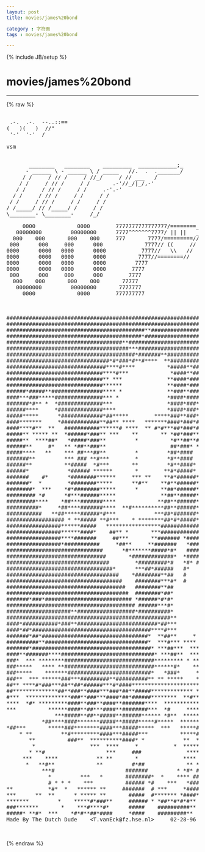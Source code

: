```yaml
---
layout: post
title: movies/james%20bond
category : 字符画
tags : movies/james%20bond
---
```

{% include JB/setup %}
# movies/james%20bond
---
{% raw %}
<pre>

 .-.  .-.  --..::==
(   )(   )  //&quot;
 &#039;-&#039;  &#039;-&#039;  /

vsm


       ________   ________    _________  ____________;_
      - ______ \ - ______ \ / _____   //.  .  ._______/
     / /     / // /     / //_/     / // ___   /
    / /     / // /     / /       .-&#039;//_/|_/,-&#039;
   / /     / // /     / /     .-&#039;.-&#039;
  / /     / // /     / /     / /
 / /     / // /     / /     / /
/ /_____/ // /_____/ /     / /
\________- \________-     /_/

     0000             0000        7777777777777777/========___________
   00000000         00000000      7777^^^^^^^7777/ || ||   ___________
  000    000       000    000     777       7777/=========//
 000      000     000      000             7777// ((     //
0000      0000   0000      0000           7777//   \\   //
0000      0000   0000      0000          7777//========//
0000      0000   0000      0000         7777
0000      0000   0000      0000        7777
 000      000     000      000        7777
  000    000       000    000       77777
   00000000         00000000       7777777
     0000             0000        777777777



###############################################################################
###############################################################################
###########################################**##################################
##########################################*####################################
####################################**#########################################
######################################***######################################
########################################*#######**#############################
################################*#*###*#**#****  **############################
###############################****#****          *#####**#####################
##############################****#***             *####**#####################
##############################** ***              **####*######################
##############################******              **####*######################
######*#####**################**** *              **###**#######*##############
####***###*****###############*** *               *####*####*#** *   *#########
#######*#** *  *##############***                 *####*###*** *     **########
######****     *##############****                *####*###**  *      *########
#####*****      *#############*##*****        *****###**###**         **#######
####*******     *############**##** ****   *******####*###*#*   *      *#######
####****#**  **   ###########******# ****  ** #*#***##*###*#*        ***#######
#####** ***** **  *######*###** ***    **       ** *##*###***##    *#***#######
#####**  ****##*   *#####*###**         *          *#**##**##*#*  *############
######**     #*   ** *##**###**                    ##*###* ****   #***#**######
#####****   **    *** ##***##**         *         *##*####        *    **######
#######**         *** ### **#***        *         *#**####        *     #######
######**          **#####  *#***       **         *#**####*       *    *#######
######*            *###### ******       *        **#*#####*       *    *#######
#######    #*      *########******     *** **    **#*######*    * #*  *########
#######*  *        *########*****      **#**    **#**######*     **  **########
########*  ***    *#*########*****      *       **##*######*  **#*##**#########
######### *#      *#***######*****              **##**#####**  *******#########
#########****    *##***#######****             **##**######***  *****##########
##########*     *##****#######****  **#**********##**######* *     **##########
###########   **##*****######*#***            ***##*#######** **  **###########
################## * **##### **#***    * ********##*#*#####**  *###############
#################******#####   *****************############*** *##############
#################******####*    ##** *       ***#############******############
#################****#######     ##***       **####### *#######******##########
#################*###########     *##**     **#######   *######################
##############################      *#*******#####*#*   #######################
###############################       *#############*  *#######################
################################        *#########*#   *#* ####################
#################################*      ***##*######   #*   ###################
###################################    *########**##   #      #################
####################################    ########***#*  #      *################
#####################################   ########**##           **##############
######################################  ########*##*             ##############
#######*###*########################### *######*#*#*             *#############
######################################## ######***#*             *#############
####################**##################*##########*             *#############
###################################################**            *#############
####*###########*###**#########################*##***            *#############
####*##*#####################################****#***           *##############
#######*##*#################################*  **##**     *    **##############
##########**################################*  ***#*** ****  ****##############
#######*#####################################* ***##***  *******###############
####**#######****#############################* ***##**  *******############***
###*  *** ********############################********* * *****#############***
###*****   **** **############################******#*    ****##############*##
###*****    *******##########################*   *###*     **#############*####
###**  *** ******###***#########**##########** ** *****    *****###############
##** ****#*###***##**##*######***#*####************************######*#########
##**************##**###**####***###*##**#####************* * **################
#***  **************###**###***####*##*######********  **#** *######*#####*####
****  *#* *********####**###**####**#######****  *************########*##**####
***          ******####**##***####**########***  *#     *******#######****#####
               ***#####**##**#####**######****** *#**  *********###############
           *##****####*******#####**#####*****#*****  *******#*################
*##***       *****###********####***#####*****  ***   *****##* ##***###########
    * **         **#*********####***#####***          *****##*** ####*#########
       **          ###**  **********####* *            **  ***  *#### #########
        *                 ***  ****     *           *  *****##*######**########
       * **#                   ***     ###              **********###*#########
     ***    ****            ** **       *              **** *****###* #########
      *   **#**             **         #*##             ** *#******   #########
           ***#                      #######         * *#* ##*        ###*#####
             *         ***   *       ########*  *    **** ###*            *####
             # * * *    ***          ###### *#    ***   *####*       *   *#####
**           *#*  *   ****** **     #######  # ***     *####*           ######*
***      **  **      * ***** **       #####  #******* *####*          *#####**
*******         *    *****#*###**     ###### * *##**#*#*#**         #######**
###*******       *    ***#****#*      #####    ##########**        **######* **
#####* **#*  ***    *#*#**##*####     *####    #########**         ***#####****
Made By The Dutch Dude    &lt;T.vanEck@fz.hse.nl&gt;     02-28-96

 </pre>
{% endraw %}
